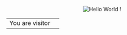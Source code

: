<p align="center">
  <img alt="Hello World !" src="https://user-images.githubusercontent.com/1510976/101631830-f7e1b300-3a5f-11eb-8dcf-fda757f211c4.png" />
</p>


<table align="center">
  <tr>
    <td>You are visitor</td>
    <td><img src="https://profile-counter.glitch.me/wlemuel/count.svg" alt="" style="margin-top: 5px;" /></td>
  </tr>
</table>
